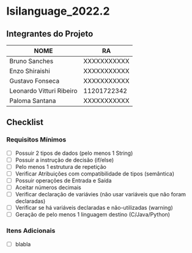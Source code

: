 # Isilanguage_2022.2

## Integrantes do Projeto

| NOME | RA |
| ----------- | ----------- |
| Bruno Sanches | XXXXXXXXXXX |
| Enzo Shiraishi | XXXXXXXXXXX |
| Gustavo Fonseca | XXXXXXXXXXX |
| Leonardo Vitturi Ribeiro | 11201722342 |
| Paloma Santana | XXXXXXXXXXX |


## Checklist

### Requisitos Mínimos
- [ ] Possuir 2 tipos de dados (pelo menos 1 String) 	
- [ ] Possuir a instrução de decisão (if/else)	
- [ ] Pelo menos 1 estrutura de repetição	
- [ ] Verificar Atribuições com compatibilidade de tipos (semântica) 	
- [ ] Possuir operações de Entrada e Saída	
- [ ] Aceitar números decimais 	
- [ ] Verificar declaração de variávies (não usar variáveis que não foram declaradas)	
- [ ] Verificar se há variáveis declaradas e não-utilizadas (warning)	
- [ ] Geração de pelo menos 1 linguagem destino (C/Java/Python)

### Itens Adicionais

- [ ] blabla
